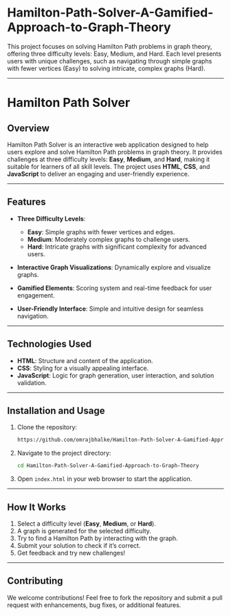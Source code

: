 # Hamilton-Path-Solver-A-Gamified-Approach-to-Graph-Theory
This project focuses on solving Hamilton Path problems in graph theory, offering three difficulty levels: Easy, Medium, and Hard. Each level presents users with unique challenges, such as navigating through simple graphs with fewer vertices (Easy) to solving intricate, complex graphs (Hard).

---

# **Hamilton Path Solver**

## **Overview**
Hamilton Path Solver is an interactive web application designed to help users explore and solve Hamilton Path problems in graph theory. It provides challenges at three difficulty levels: **Easy**, **Medium**, and **Hard**, making it suitable for learners of all skill levels. The project uses **HTML**, **CSS**, and **JavaScript** to deliver an engaging and user-friendly experience.

---

## **Features**
- **Three Difficulty Levels**:  
  - **Easy**: Simple graphs with fewer vertices and edges.  
  - **Medium**: Moderately complex graphs to challenge users.  
  - **Hard**: Intricate graphs with significant complexity for advanced users.  

- **Interactive Graph Visualizations**: Dynamically explore and visualize graphs.  
- **Gamified Elements**: Scoring system and real-time feedback for user engagement.  
- **User-Friendly Interface**: Simple and intuitive design for seamless navigation.  

---

## **Technologies Used**
- **HTML**: Structure and content of the application.  
- **CSS**: Styling for a visually appealing interface.  
- **JavaScript**: Logic for graph generation, user interaction, and solution validation.  

---

## **Installation and Usage**
1. Clone the repository:  
   ```bash
   https://github.com/omrajbhalke/Hamilton-Path-Solver-A-Gamified-Approach-to-Graph-Theory.git
   ```
2. Navigate to the project directory:  
   ```bash
   cd Hamilton-Path-Solver-A-Gamified-Approach-to-Graph-Theory
   ```
3. Open `index.html` in your web browser to start the application.

---

## **How It Works**
1. Select a difficulty level (**Easy**, **Medium**, or **Hard**).  
2. A graph is generated for the selected difficulty.  
3. Try to find a Hamilton Path by interacting with the graph.  
4. Submit your solution to check if it’s correct.  
5. Get feedback and try new challenges!  

---

## **Contributing**
We welcome contributions! Feel free to fork the repository and submit a pull request with enhancements, bug fixes, or additional features.  

